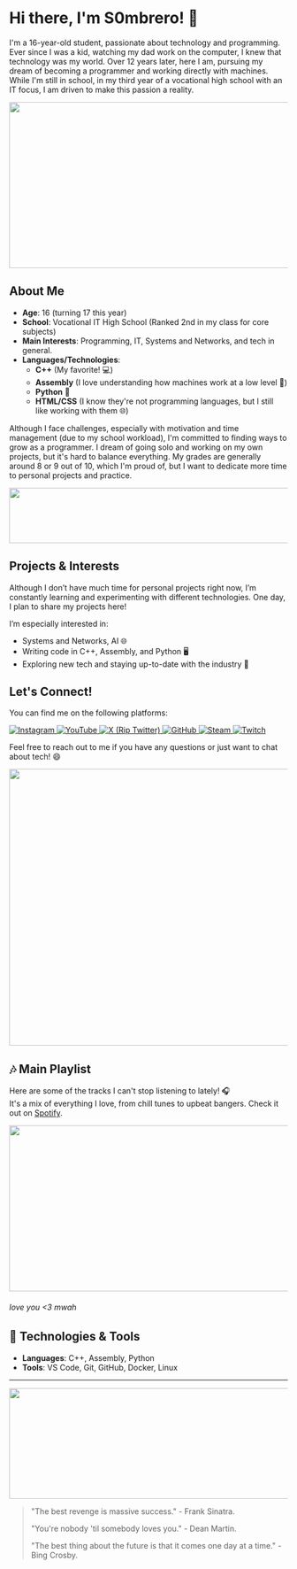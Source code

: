 # Hi there, I'm S0mbrero! 👋

I'm a 16-year-old student, passionate about technology and programming. Ever since I was a kid, watching my dad work on the computer, I knew that technology was my world. Over 12 years later, here I am, pursuing my dream of becoming a programmer and working directly with machines. While I'm still in school, in my third year of a vocational high school with an IT focus, I am driven to make this passion a reality.

<img src="https://i.pinimg.com/originals/4c/04/49/4c04499d9b89e8f6b8de4c8c8b12a10f.gif" width="900" height="300">

## About Me

- **Age**: 16 (turning 17 this year)
- **School**: Vocational IT High School (Ranked 2nd in my class for core subjects)
- **Main Interests**: Programming, IT, Systems and Networks, and tech in general.
- **Languages/Technologies**: 
  - **C++** (My favorite! 💻)
  - **Assembly** (I love understanding how machines work at a low level 🔧)
  - **Python** 🐍
  - **HTML/CSS** (I know they're not programming languages, but I still like working with them 🌐)

Although I face challenges, especially with motivation and time management (due to my school workload), I'm committed to finding ways to grow as a programmer. I dream of going solo and working on my own projects, but it's hard to balance everything. My grades are generally around 8 or 9 out of 10, which I'm proud of, but I want to dedicate more time to personal projects and practice.

<img src="https://i.pinimg.com/originals/a9/9c/4b/a99c4b47fee26a92b4967860ff625013.gif" width="900" height="100">



## Projects & Interests

Although I don’t have much time for personal projects right now, I’m constantly learning and experimenting with different technologies. One day, I plan to share my projects here! 

I’m especially interested in:
- Systems and Networks, AI 🌐
- Writing code in C++, Assembly, and Python 🖥️
- Exploring new tech and staying up-to-date with the industry 🤖

## Let's Connect! 

You can find me on the following platforms:

<div>
  <a href="https://www.instagram.com/s0mbrero_exilus/">
    <img src="https://img.shields.io/badge/Instagram-%23E4405F.svg?&style=flat&logo=instagram&logoColor=white" alt="Instagram">
  </a>
  <a href="https://www.youtube.com/@ItsS0mbreroOnRoad">
    <img src="https://img.shields.io/badge/YouTube-%23FF0000.svg?&style=flat&logo=youtube&logoColor=white" alt="YouTube">
  </a>
  <a href="https://x.com/S0mbrero_Exilus">
    <img src="https://img.shields.io/badge/X (Rip Twitter)-%23000000.svg?&style=flat&logo=X&logoColor=white" alt="X (Rip Twitter)">
  </a>
  <a href="https://github.com/S0mbreros">
    <img src="https://img.shields.io/badge/GitHub-%23121011.svg?&style=flat&logo=github&logoColor=white" alt="GitHub">
  </a>
  <a href="https://steamcommunity.com/id/BestViberEU/">
    <img src="https://img.shields.io/badge/Steam-%23000000.svg?&style=flat&logo=steam&logoColor=white" alt="Steam">
  </a>
  <a href="https://www.twitch.tv/exilus_s0mbrero">
    <img src="https://img.shields.io/badge/Twitch-%237F3FBF.svg?&style=flat&logo=twitch&logoColor=white" alt="Twitch">
  </a>
</div>

Feel free to reach out to me if you have any questions or just want to chat about tech! 😄

<img src="https://i.pinimg.com/736x/c3/23/aa/c323aa9c46b3aa8931de5d10b5e3ef98.jpg" width="900" height="500">


## 🎶 Main Playlist

Here are some of the tracks I can't stop listening to lately! 🎧  
It's a mix of everything I love, from chill tunes to upbeat bangers. Check it out on [Spotify](https://open.spotify.com/playlist/2pc1VhZAy0GoXFHSoJ1Mbo?si=66f4692cf94a42ab).

<img src="https://i.pinimg.com/736x/65/64/97/65649755c8e0364f204c2a3bf4bddc94.jpg" width="900" height="300">

###### love you <3 *mwah*

## 🔧 Technologies & Tools
- **Languages**: C++, Assembly, Python
- **Tools**: VS Code, Git, GitHub, Docker, Linux

---


<img src="https://i.pinimg.com/originals/1f/a2/2b/1fa22befc10e3cbacd58c5b407a97997.gif" width="900" height="200">


> "The best revenge is massive success." - Frank Sinatra.
>
> "You're nobody 'til somebody loves you." - Dean Martin.
>
>"The best thing about the future is that it comes one day at a time." - Bing Crosby.
